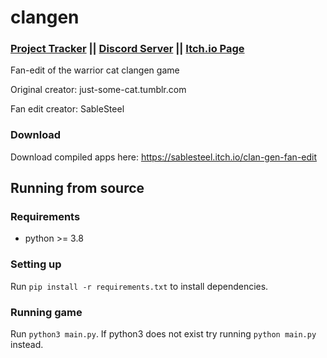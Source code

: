 # clangen

### [Project Tracker](https://github.com/users/RAYTRAC3R/projects/1/views/1) || [Discord Server](https://discord.gg/rnFQqyPZ7K) || [Itch.io Page](https://sablesteel.itch.io/clan-gen-fan-edit)

Fan-edit of the warrior cat clangen game

Original creator: just-some-cat.tumblr.com

Fan edit creator: SableSteel

### Download
Download compiled apps here: https://sablesteel.itch.io/clan-gen-fan-edit

## Running from source
### Requirements
- python >= 3.8

### Setting up
Run `pip install -r requirements.txt` to install dependencies. 

### Running game
Run `python3 main.py`. If python3 does not exist try running `python main.py` instead.
